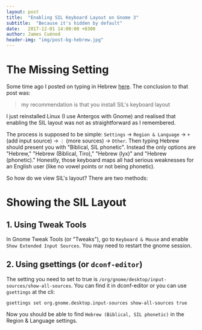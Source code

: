 ```yaml
---
layout: post
title:  "Enabling SIL Keyboard Layout on Gnome 3"
subtitle:  "Because it's hidden by default"
date:   2017-12-01 14:00:00 +0300
author: James Cuénod
header-img: "img/post-bg-hebrew.jpg"
---
```


# The Missing Setting

Some time ago I posted on typing in Hebrew [here](https://jcuenod.github.io/bibletech/2017/05/03/typing-in-hebrew/). The conclusion to that post was:

> my recommendation is that you install SIL's keyboard layout

I just reinstalled Linux (I use Antergos with Gnome) and realised that enabling the SIL layout was not as straightforward as I remembered.

The process is supposed to be simple: `Settings` → `Region & Language` → `+` (add input source) → `⋮` (more sources) → `Other`. Then typing Hebrew should present you with "Biblical, SIL phonetic". Instead the only options are "Hebrew," "Hebrew (Biblical, Tiro)," "Hebrew (lyx)" and "Hebrew (phonetic)." Honestly, those keyboard maps all had serious weaknesses for an English user (like no vowel points or not being phonetic).

So how do we view SIL's layout? There are two methods:

# Showing the SIL Layout

## 1. Using Tweak Tools

In Gnome Tweak Tools (or "Tweaks"), go to `Keyboard & Mouse` and enable `Show Extended Input Sources`. You may need to restart the gnome session.

## 2. Using gsettings (or `dconf-editor`)

The setting you need to set to true is `/org/gnome/desktop/input-sources/show-all-sources`. You can find it in dconf-editor or you can use `gsettings` at the cli:

```
gsettings set org.gnome.desktop.input-sources show-all-sources true
```

Now you should be able to find `Hebrew (Biblical, SIL phonetic)` in the Region & Language settings.